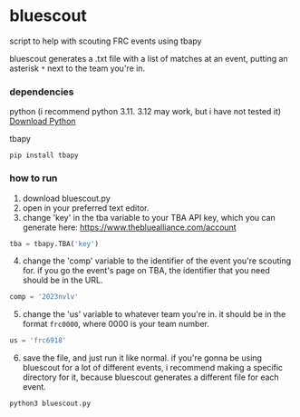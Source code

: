 # bluescout
script to help with scouting FRC events using tbapy

bluescout generates a .txt file with a list of matches at an event, putting an asterisk `*` next to the team you're in.

### dependencies
python (i recommend python 3.11. 3.12 may work, but i have not tested it)
[Download Python](https://www.python.org/downloads/)

tbapy
```
pip install tbapy
```

### how to run

1. download bluescout.py
2. open in your preferred text editor.
3. change 'key' in the tba variable to your TBA API key, which you can generate here: https://www.thebluealliance.com/account
```python
tba = tbapy.TBA('key')
```
4. change the 'comp' variable to the identifier of the event you're scouting for. if you go the event's page on TBA, the identifier that you need should be in the URL.
```python
comp = '2023nvlv'
```
5. change the 'us' variable to whatever team you're in. it should be in the format `frc0000`, where 0000 is your team number.
```python
us = 'frc6918'
```
6. save the file, and just run it like normal. if you're gonna be using bluescout for a lot of different events, i recommend making a specific directory for it, because bluescout generates a different file for each event.
```
python3 bluescout.py
```
